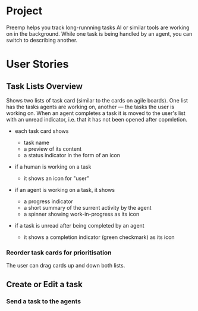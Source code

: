 # Project

Preemp helps you track long-runnning tasks AI or similar tools are working on in the background. While one task is being handled by an agent, you can switch to describing another.

# User Stories

## Task Lists Overview

Shows two lists of task card (similar to the cards on agile boards). 
One list has the tasks agents are working on, another — the tasks the user is working on.
When an agent completes a task it is moved to the user's list with an unread indicator, i.e. that it has not been opened after copmletion.

- each task card shows
  - task name
  - a preview of its content
  - a status indicator in the form of an icon

- if a human is working on a task
  - it shows an icon for "user"

- if an agent is working on a task, it shows
  - a progress indicator 
  - a short summary of the surrent activity by the agent
  - a spinner showing work-in-progress as its icon

- if a task is unread after being completed by an agent
  - it shows a completion indicator (green checkmark) as its icon

### Reorder task cards for prioritisation

The user can drag cards up and down both lists.

## Create or Edit a task

### Send a task to the agents